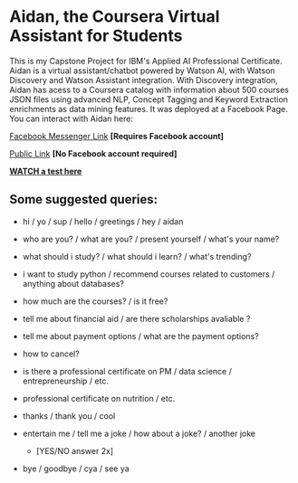 # Aidan, the Coursera Virtual Assistant for Students
This is my Capstone Project for IBM's Applied AI Professional Certificate. Aidan is a virtual assistant/chatbot powered by Watson AI,
with Watson Discovery and Watson Assistant integration. With Discovery integration, Aidan has acess to a Coursera catalog with information 
about 500 courses JSON files using advanced NLP, Concept Tagging and Keyword Extraction enrichments as data mining features.
It was deployed at a Facebook Page. You can interact with Aidan here:

[Facebook Messenger Link](https://m.me/studentadvisorchatbot) **[Requires Facebook account]**

[Public Link](https://web-chat.global.assistant.watson.cloud.ibm.com/preview.html?region=us-south&integrationID=8650a6ac-3e6e-4527-91a6-60c986dd1d28&serviceInstanceID=77c27d91-0c1c-4009-9e8d-071e32681d25) **[No Facebook account required]**

[**WATCH a test here**](link-do-gif-aqui) 

## Some suggested queries:

- hi / yo / sup / hello / greetings / hey / aidan 

- who are you? / what are you? / present yourself / what's your name?

- what should i study? / what should i learn? / what's trending?

- i want to study python / recommend courses related to customers / anything about databases?

- how much are the courses? / is it free? 

- tell me about financial aid / are there scholarships avaliable ?

- tell me about payment options / what are the payment options?

- how to cancel?

- is there a professional certificate on PM / data science / entrepreneurship / etc.

- professional certificate on nutrition / etc.

- thanks / thank you / cool

- entertain me / tell me a joke / how about a joke? / another joke 

    - [YES/NO answer 2x]

- bye / goodbye / cya / see ya
